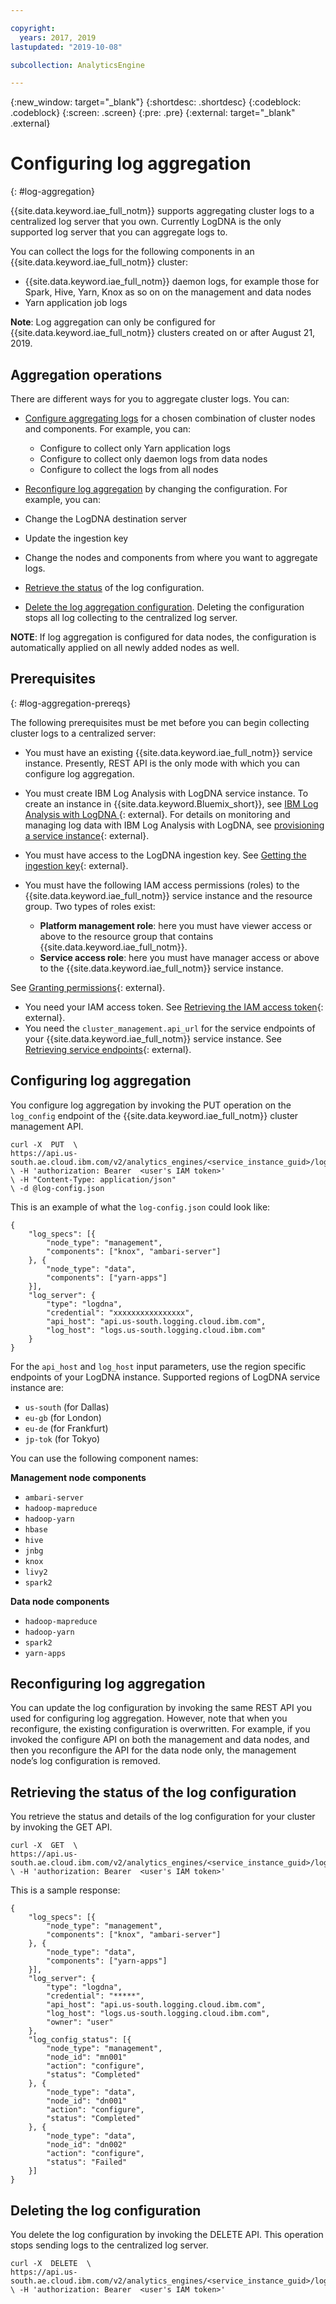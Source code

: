 ```yaml
---

copyright:
  years: 2017, 2019
lastupdated: "2019-10-08"

subcollection: AnalyticsEngine

---
```


<!-- Attribute definitions -->
{:new_window: target="_blank"}
{:shortdesc: .shortdesc}
{:codeblock: .codeblock}
{:screen: .screen}
{:pre: .pre}
{:external: target="_blank" .external}


# Configuring log aggregation
{: #log-aggregation}

{{site.data.keyword.iae_full_notm}} supports aggregating cluster logs to a centralized log server that you own. Currently LogDNA is the only supported log server that you can aggregate logs to.

You can collect the logs for the following components in an {{site.data.keyword.iae_full_notm}} cluster:

- {{site.data.keyword.iae_full_notm}} daemon logs, for example  those for Spark, Hive, Yarn, Knox as so on on the management and data nodes
- Yarn application job logs

**Note**: Log aggregation can only be configured for  {{site.data.keyword.iae_full_notm}} clusters created on or after  August 21, 2019.

## Aggregation operations

There are different ways for you to aggregate cluster logs.
You can:
- [Configure aggregating logs](#configuring-log-aggregation) for a chosen combination of cluster nodes and components. For example, you can:

   - Configure to collect only Yarn application logs
   - Configure to collect only daemon logs from data nodes
   - Configure to collect the logs from all nodes

-	[Reconfigure log aggregation](#reconfiguring-log-aggregation) by changing the configuration. For example, you can:

   - Change the LogDNA destination server
   - Update the ingestion key
   - Change the nodes and components from where you want to aggregate logs.

- [Retrieve the status](#retrieving-the-status-of-the-log-configuration) of the log configuration.
-	[Delete the log aggregation configuration](#deleting-the-log-configuration). Deleting the configuration stops all log collecting to the centralized log server.

**NOTE**: If log aggregation is configured for data nodes, the configuration is automatically applied on all newly added nodes as well.

## Prerequisites
{: #log-aggregation-prereqs}

The following prerequisites must be met before you can begin collecting cluster logs to a centralized server:

- You must have an existing {{site.data.keyword.iae_full_notm}} service instance. Presently, REST API is the only mode with which you can configure log aggregation.
- You must create IBM Log Analysis with LogDNA service instance. To create an instance in {{site.data.keyword.Bluemix_short}}, see [IBM Log Analysis with LogDNA
](https://cloud.ibm.com/observe/logging){: external}. For details on monitoring and managing log data with IBM Log Analysis with LogDNA, see [provisioning a service instance](/docs/services/Log-Analysis-with-LogDNA?topic=LogDNA-provision){: external}.
- You must have access to the LogDNA ingestion key. See [Getting the ingestion key](/docs/services/Log-Analysis-with-LogDNA?topic=LogDNA-ingestion_key){: external}.
- You must have the following IAM access permissions (roles) to the {{site.data.keyword.iae_full_notm}} service instance and the resource group. Two types of roles exist:

    -	**Platform management role**: here you must have viewer access or above to the resource group that contains {{site.data.keyword.iae_full_notm}}.
    - **Service access role**: here you must have manager access or above to the {{site.data.keyword.iae_full_notm}} service instance.

 See [Granting permissions](/docs/services/AnalyticsEngine?topic=AnalyticsEngine-grant-permissions){: external}.  
- You need your IAM access token. See [Retrieving the IAM access token](/docs/services/AnalyticsEngine?topic=AnalyticsEngine-retrieve-iam-token){: external}.
-	You need the `cluster_management.api_url` for the service endpoints of your {{site.data.keyword.iae_full_notm}} service instance. See [Retrieving service endpoints](/docs/services/AnalyticsEngine?topic=AnalyticsEngine-retrieve-endpoints){: external}.   

## Configuring log aggregation

You configure log aggregation by invoking the PUT operation on the  `log_config` endpoint of the {{site.data.keyword.iae_full_notm}}  cluster management API.

```
curl -X  PUT  \
https://api.us-south.ae.cloud.ibm.com/v2/analytics_engines/<service_instance_guid>/log_config
\ -H 'authorization: Bearer  <user's IAM token>'
\ -H "Content-Type: application/json"
\ -d @log-config.json
```

This is an example of what the `log-config.json` could look like:
```
{
    "log_specs": [{
        "node_type": "management",
        "components": ["knox", "ambari-server"]
    }, {
        "node_type": "data",
        "components": ["yarn-apps"]
    }],
    "log_server": {
        "type": "logdna",
        "credential": "xxxxxxxxxxxxxxxx",
        "api_host": "api.us-south.logging.cloud.ibm.com",
        "log_host": "logs.us-south.logging.cloud.ibm.com"
    }
}
```
For the `api_host` and `log_host` input parameters, use the region specific endpoints of your LogDNA instance. Supported regions of LogDNA service instance are:
- `us-south` (for Dallas)
- `eu-gb` (for London)
- `eu-de` (for Frankfurt)
- `jp-tok` (for Tokyo)

You can use the following component names:

**Management node components**  
- `ambari-server`
- `hadoop-mapreduce`
- `hadoop-yarn`
- `hbase`
- `hive`
- `jnbg`
- `knox`
- `livy2`
- `spark2`

**Data node components**
- `hadoop-mapreduce`
- `hadoop-yarn`
- `spark2`
- `yarn-apps`

## Reconfiguring log aggregation

You can update the log configuration by invoking the same REST API you used for configuring log aggregation. However, note that when you reconfigure, the existing configuration is overwritten. For example, if you invoked the configure API on both the management and data nodes, and then you reconfigure the API for the data node only, the management node’s log configuration is removed.

## Retrieving the status of the log configuration

You retrieve the status and details of the log configuration for your cluster by invoking the GET API.

```
curl -X  GET  \
https://api.us-south.ae.cloud.ibm.com/v2/analytics_engines/<service_instance_guid>/log_config
\ -H 'authorization: Bearer  <user's IAM token>'
```
This is a sample response:
```
{
    "log_specs": [{
        "node_type": "management",
        "components": ["knox", "ambari-server"]
    }, {
        "node_type": "data",
        "components": ["yarn-apps"]
    }],
    "log_server": {
        "type": "logdna",
        "credential": "*****",
        "api_host": "api.us-south.logging.cloud.ibm.com",
        "log_host": "logs.us-south.logging.cloud.ibm.com",
        "owner": "user"
    },
    "log_config_status": [{
        "node_type": "management",
        "node_id": "mn001"
        "action": "configure",
        "status": "Completed"
    }, {
        "node_type": "data",
        "node_id": "dn001"
        "action": "configure",
        "status": "Completed"
    }, {
        "node_type": "data",
        "node_id": "dn002"
        "action": "configure",
        "status": "Failed"
    }]
}
```
## Deleting the log configuration

You delete the log configuration by invoking the DELETE API. This operation stops sending logs to the centralized log server.

```  
curl -X  DELETE  \
https://api.us-south.ae.cloud.ibm.com/v2/analytics_engines/<service_instance_guid>/log_config
\ -H 'authorization: Bearer  <user's IAM token>'
```

